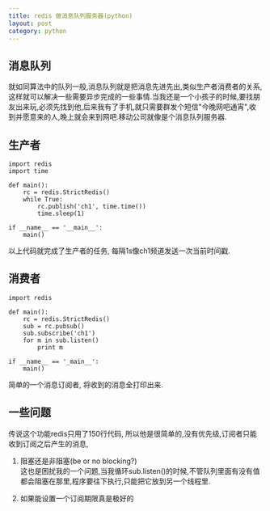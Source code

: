 ```yaml
--- 
title: redis 做消息队列服务器(python)
layout: post
category: python
---
```


## 消息队列
就如同算法中的队列一般,消息队列就是把消息先进先出,类似生产者消费者的关系,这样就可以解决一些需要异步完成的一些事情.当我还是一个小孩子的时候,要找朋友出来玩,必须先找到他,后来我有了手机,就只需要群发个短信"今晚网吧通宵",收到并愿意来的人,晚上就会来到网吧.移动公司就像是个消息队列服务器.

## 生产者

	import redis
	import time
	
	def main():
		rc = redis.StrictRedis()
		while True:
			rc.publish('ch1', time.time())
			time.sleep(1)
			
	if __name__ == '__main__':
		main()
		
以上代码就完成了生产者的任务, 每隔1s像ch1频道发送一次当前时间戳.

## 消费者

	import redis
	
	def main():
		rc = redis.StrictRedis()
		sub = rc.pubsub()
		sub.subscribe('ch1')
		for m in sub.listen()
			print m
			
	if __name__ == '_main__':
		main()
	
简单的一个消息订阅者, 将收到的消息全打印出来.

## 一些问题
传说这个功能redis只用了150行代码, 所以他是很简单的,没有优先级,订阅者只能收到订阅之后产生的消息,

1. 阻塞还是非阻塞(be or no blocking?)  
这也是困扰我的一个问题,当我循环sub.listen()的时候,不管队列里面有没有值都会阻塞在那里,程序要往下执行,只能把它放到另一个线程里.

2. 如果能设置一个订阅期限真是极好的